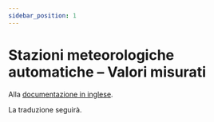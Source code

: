```yaml
---
sidebar_position: 1
---
```


# Stazioni meteorologiche automatiche – Valori misurati

Alla [documentazione in inglese](https://opendatadocs.meteoswiss.ch/a-data-groundbased/a1-automatic-weather-stations).

La traduzione seguirà.
